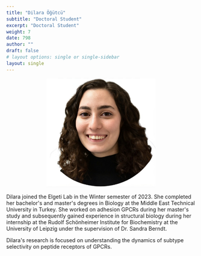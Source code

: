 ```yaml
---
title: "Dilara Öğütcü"
subtitle: "Doctoral Student"
excerpt: "Doctoral Student"
weight: 7
date: 798
author: ""
draft: false
# layout options: single or single-sidebar
layout: single
---
```

<center>
<img src="featured.jpg" alt="Dilara" style="width:290px;height:290px;"> 
</center>

Dilara joined the Elgeti Lab in the Winter semester of 2023. She completed her bachelor's and master's degrees in Biology at the Middle East Technical University in Turkey. She worked on adhesion GPCRs during her master's study and subsequently gained experience in structural biology during her internship at the Rudolf Schönheimer Institute for Biochemistry at the University of Leipzig under the supervision of Dr. Sandra Berndt.

Dilara's research is focused on understanding the dynamics of subtype selectivity on peptide receptors of GPCRs.
